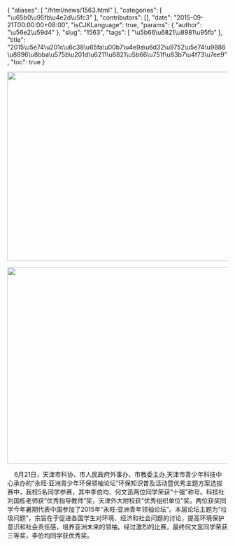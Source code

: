 {
    "aliases": [
        "/html/news/1563.html"
    ],
    "categories": [
        "\u65b0\u95fb\u4e2d\u5fc3"
    ],
    "contributors": [],
    "date": "2015-09-21T00:00:00+08:00",
    "isCJKLanguage": true,
    "params": {
        "author": "\u56e2\u59d4"
    },
    "slug": "1563",
    "tags": [
        "\u5b66\u6821\u8981\u95fb"
    ],
    "title": "2015\u5e74\u201c\u6c38\u65fa\u00b7\u4e9a\u6d32\u9752\u5e74\u9886\u8896\u8bba\u575b\u201d\u6211\u6821\u5b66\u751f\u83b7\u4f73\u7ee9",
    "toc": true
}


<img
    src="https://cdn.tfls.online/mirror/full/f793421a6a3578d01df529a45a31a18a4853c432.jpg"
    style="display:block;margin-left:auto;margin-right:auto;"
    decoding="async"
    fetchpriority="auto"
    loading="lazy"
    height="434"
    width="600"
/>





<img
    src="https://cdn.tfls.online/mirror/full/b2f5e80bf78b572b7a42cb735ac6cf142307999a.jpg"
    style="display:block;margin-left:auto;margin-right:auto;"
    decoding="async"
    fetchpriority="auto"
    loading="lazy"
    height="450"
    width="600"
/>




  





    6月21日，天津市科协、市人民政府外事办、市教委主办,天津市青少年科技中心承办的“永旺·亚洲青少年环保领袖论坛”环保知识普及活动暨优秀主题方案选拔赛中，我校5名同学参赛，其中李伯均、何文茁两位同学荣获“十强”称号。科技社刘国栋老师获“优秀指导教师”奖，天津外大附校获“优秀组织单位”奖。两位获奖同学今年暑期代表中国参加了2015年“永旺·亚洲青年领袖论坛”。本届论坛主题为“垃圾问题”，宗旨在于促进各国学生对环境、经济和社会问题的讨论，提高环境保护意识和社会责任感，培养亚洲未来的领袖。经过激烈的比赛，最终何文茁同学荣获三等奖，李伯均同学获优秀奖。




  



